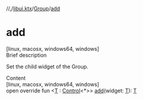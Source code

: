 //[.](../../index.md)/[libui.ktx](../index.md)/[Group](index.md)/[add](add.md)



# add  
[linux, macosx, windows64, windows]  
Brief description  


Set the child widget of the Group.

  
  
  
Content  
[linux, macosx, windows64, windows]  
open override fun <[T](add.md) : [Control](../-control/index.md)<*>> [add](add.md)(widget: [T](add.md)): [T](add.md)  



